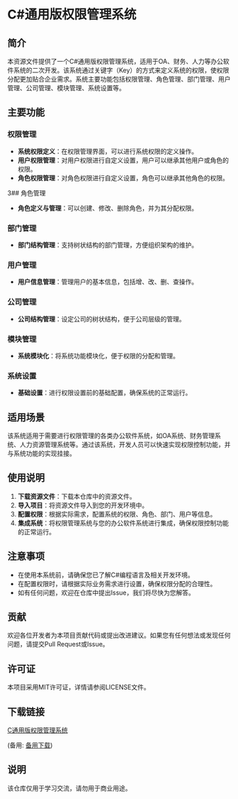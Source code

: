 # C#通用版权限管理系统

## 简介

本资源文件提供了一个C#通用版权限管理系统，适用于OA、财务、人力等办公软件系统的二次开发。该系统通过关键字（Key）的方式来定义系统的权限，使权限分配更加贴合企业需求。系统主要功能包括权限管理、角色管理、部门管理、用户管理、公司管理、模块管理、系统设置等。

## 主要功能

### 权限管理
- **系统权限定义**：在权限管理界面，可以进行系统权限的定义操作。
- **用户权限管理**：对用户权限进行自定义设置，用户可以继承其他用户或角色的权限。
- **角色权限管理**：对角色权限进行自定义设置，角色可以继承其他角色的权限。

3## 角色管理
- **角色定义与管理**：可以创建、修改、删除角色，并为其分配权限。

### 部门管理
- **部门结构管理**：支持树状结构的部门管理，方便组织架构的维护。

### 用户管理
- **用户信息管理**：管理用户的基本信息，包括增、改、删、查操作。

### 公司管理
- **公司结构管理**：设定公司的树状结构，便于公司层级的管理。

### 模块管理
- **系统模块化**：将系统功能模块化，便于权限的分配和管理。

### 系统设置
- **基础设置**：进行权限设置前的基础配置，确保系统的正常运行。

## 适用场景

该系统适用于需要进行权限管理的各类办公软件系统，如OA系统、财务管理系统、人力资源管理系统等。通过该系统，开发人员可以快速实现权限控制功能，并与系统功能的实现挂接。

## 使用说明

1. **下载资源文件**：下载本仓库中的资源文件。
2. **导入项目**：将资源文件导入到您的开发环境中。
3. **配置权限**：根据实际需求，配置系统的权限、角色、部门、用户等信息。
4. **集成系统**：将权限管理系统与您的办公软件系统进行集成，确保权限控制功能的正常运行。

## 注意事项

- 在使用本系统前，请确保您已了解C#编程语言及相关开发环境。
- 在配置权限时，请根据实际业务需求进行设置，确保权限分配的合理性。
- 如有任何问题，欢迎在仓库中提出Issue，我们将尽快为您解答。

## 贡献

欢迎各位开发者为本项目贡献代码或提出改进建议。如果您有任何想法或发现任何问题，请提交Pull Request或Issue。

## 许可证

本项目采用MIT许可证，详情请参阅LICENSE文件。

## 下载链接
[C通用版权限管理系统](https://pan.quark.cn/s/2bc89d1289e2) 

(备用: [备用下载](https://pan.baidu.com/s/1f6MmKBNyrC4DX_7xf8l99Q?pwd=1234))

## 说明

该仓库仅用于学习交流，请勿用于商业用途。
